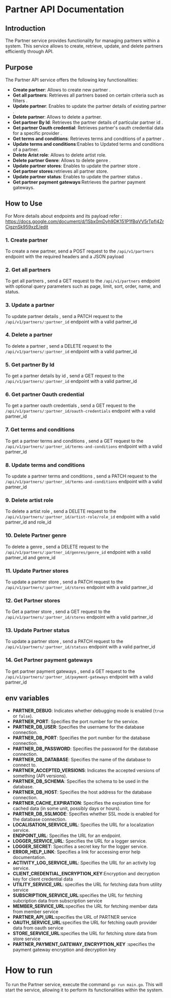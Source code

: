 
# Partner API Documentation

## Introduction

The Partner  service provides functionality for managing partners within a system. This service allows  to create, retrieve, update, and delete partners efficiently through API.

## Purpose

The Partner API service offers the following key functionalities:

- **Create partner**: Allows to create new partner .
- **Get all partners**: Retrieves all partners  based on certain criteria such as filters .
- **Update partner**: Enables to update the partner details of existing partner .
- **Delete partner**: Allows to delete a partner.
- **Get partner By Id**: Retrieves the partner details of particular partner id .
- **Get partner Oauth credential**: Retrieves partner's oauth credential data for a specific provider .
- **Get terms and conditions**: Retrieves terms and conditions of a partner .
- **Update terms and conditions**:Enables to Updated terms and conditions of a partner.
- **Delete Arist role**: Allows to delete artist role.
- **Delete partner Genre**: Allows to delete genre  .
- **Update partner stores**: Enables to update the partner store .
- **Get partner stores**:retrieves all partner store.
- **Update partner status**: Enables to update the partner status .
- **Get partner payment gateways**:Retrieves the partner payment gateways.


## How to Use

For More details about endpoints and its payload 
refer :  https://docs.google.com/document/d/1Sbx0mDyh9DK151P1fBqVV5rTpfI4ZrCigznSk959xzE/edit

### 1. Create partner

To create a new partner, send a POST request to the `/api/v1/partners` endpoint with the required headers and a JSON payload 

### 2. Get all partners

To get all partners , send a GET request to the `/api/v1/partners` endpoint with optional query parameters such as page, limit, sort, order, name, and status.

### 3. Update a partner
 To update partner details , send a PATCH request to the `/api/v1/partners/:partner_id` endpoint with a valid partner_id

### 4. Delete a partner
 To delete a partner  , send a DELETE request to the `/api/v1/partners/:partner_id` endpoint with a valid partner_id

### 5. Get partner By Id
 To get a partner details  by id  , send a GET request to the `/api/v1/partners/:partner_id` endpoint with a valid partner_id

### 6. Get partner Oauth credential
 To get a partner oauth credentials , send a GET request to the `/api/v1/partners/:partner_id/oauth-credentials` endpoint with a valid partner_id

### 7. Get terms and conditions
 To get a partner terms and conditions , send a GET request to the `/api/v1/partners/:partner_id/terms-and-conditions` endpoint with a valid partner_id

### 8. Update terms and conditions
 To update a partner terms and conditions , send a PATCH request to the `/api/v1/partners/:partner_id/terms-and-conditions` endpoint with a valid partner_id

### 9. Delete artist role
 To delete a artist role , send a DELETE request to the `/api/v1/partners/:partner_id/artist-role/role_id` endpoint with a valid partner_id and role_id


### 10. Delete Partner genre
 To delete a genre , send a DELETE request to the `/api/v1/partners/:partner_id/genres/genre_id` endpoint with a valid partner_id and genre_id

### 11. Update Partner stores
 To update a partner store , send a PATCH request to the `/api/v1/partners/:partner_id/stores` endpoint with a valid partner_id

### 12. Get Partner stores
 To Get a partner store , send a GET request to the `/api/v1/partners/:partner_id/stores` endpoint with a valid partner_id 

### 13. Update Partner status
 To update a partner store , send a PATCH request to the `/api/v1/partners/:partner_id/statuss` endpoint with a valid partner_id

### 14. Get Partner payment gateways
 To get  partner payment gateways , send a GET request to the `/api/v1/partners/:partner_id/payment-gateways` endpoint with a valid partner_id
 


 ## env variables

- **PARTNER_DEBUG**: Indicates whether debugging mode is enabled (`true` or `false`).
- **PARTNER_PORT**: Specifies the port number for the service.
- **PARTNER_DB_USER**: Specifies the username for the database connection.
- **PARTNER_DB_PORT**: Specifies the port number for the database connection.
- **PARTNER_DB_PASSWORD**: Specifies the password for the database connection.
- **PARTNER_DB_DATABASE**: Specifies the name of the database to connect to.
- **PARTNER_ACCEPTED_VERSIONS**: Indicates the accepted versions of something (API versions).
- **PARTNER_DB_SCHEMA**: Specifies the schema to be used in the database.
- **PARTNER_DB_HOST**: Specifies the host address for the database connection.
- **PARTNER_CACHE_EXPIRATION**: Specifies the expiration time for cached data (in some unit, possibly days or hours).
- **PARTNER_DB_SSLMODE**: Specifies whether SSL mode is enabled for the database connection.
- **LOCALISATION_SERVICE_URL**: Specifies the URL for a localization service.
- **ENDPOINT_URL**: Specifies the URL for an endpoint.
- **LOGGER_SERVICE_URL**: Specifies the URL for a logger service.
- **LOGGER_SECRET**: Specifies a secret key for the logger service.
- **ERROR_HELP_LINK**: Specifies a link for accessing error help documentation.
- **ACTIVITY_LOG_SERVICE_URL**: Specifies the URL for an activity log service.
- **CLIENT_CREDENTIAL_ENCRYPTION_KEY**:Encryption and decryption key for client credential data
- **UTILITY_SERVICE_URL**: specifies the URL for fetching  data from utility service
- **SUBSCRIPTION_SERVICE_URL**:specifies the URL for fetching subcription data from subscription service
- **MEMBER_SERVICE_URL**:specifies the URL for fetching member data from member service
- **PARTNER_API_URL**:specifies the URL of PARTNER service
- **OAUTH_SERVICE_URL**:specifies the URL for fetching oauth provider data from oauth service
- **STORE_SERVICE_URL**:specifies the URL for fetching store data from store service
- **PARTNER_PAYMENT_GATEWAY_ENCRYPTION_KEY** :specifies the payment gateway encryption and decryption  key


# How to run

To run the Partner service, execute the command `go run main.go`. This will start the service, allowing it to perform its functionalities within the system.
